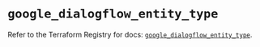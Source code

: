 # `google_dialogflow_entity_type`

Refer to the Terraform Registry for docs: [`google_dialogflow_entity_type`](https://registry.terraform.io/providers/hashicorp/google-beta/6.38.0/docs/resources/google_dialogflow_entity_type).
